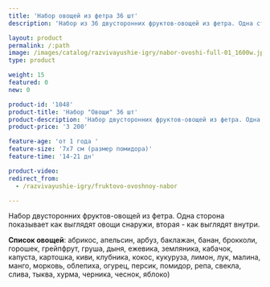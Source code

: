 ```yaml
---
title: 'Набор овощей из фетра 36 шт'
description: 'Набор из 36 двусторонних фруктов-овощей из фетра. Одна сторона показывает как выглядят овощи снаружи, вторая - как выглядят внутри.'

layout: product
permalink: /:path
image: /images/catalog/razvivayushie-igry/nabor-ovoshi-full-01_1600w.jpg
type: product

weight: 15
featured: 0
new: 0

product-id: '1048'
product-title: 'Набор "Овощи" 36 шт'
product-description: 'Набор двусторонних фруктов-овощей из фетра. Одна сторона показывает как выглядят овощи снаружи, вторая - как выглядят внутри.  <br /><br />**Список овощей**: абрикос, апельсин, арбуз, баклажан, банан, брокколи, горошек, грейпфрут, груша, дыня, ежевика, земляника, кабачок, капуста, картошка, киви, клубника, кокос, кукуруза, лимон, лук, малина, манго, морковь, облепиха, огурец, персик, помидор, репа, свекла, слива, тыква, хурма, черника, чеснок, яблоко)'
product-price: '3 200'

feature-age: 'от 1 года '
feature-size: '7х7 см (размер помидора)'
feature-time: '14-21 дн'

product-video: 
redirect_from:
  - /razvivayushie-igry/fruktovo-ovoshnoy-nabor

---
```

Набор двусторонних фруктов-овощей из фетра. Одна сторона показывает как выглядят овощи снаружи, вторая - как выглядят внутри.  

**Список овощей**: абрикос, апельсин, арбуз, баклажан, банан, брокколи, горошек, грейпфрут, груша, дыня, ежевика, земляника, кабачок, капуста, картошка, киви, клубника, кокос, кукуруза, лимон, лук, малина, манго, морковь, облепиха, огурец, персик, помидор, репа, свекла, слива, тыква, хурма, черника, чеснок, яблоко)